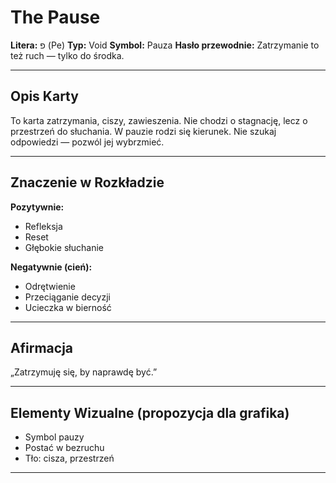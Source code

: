 
# The Pause

**Litera:** פ (Pe)
**Typ:** Void
**Symbol:** Pauza
**Hasło przewodnie:** Zatrzymanie to też ruch — tylko do środka.

---

## Opis Karty
To karta zatrzymania, ciszy, zawieszenia. Nie chodzi o stagnację, lecz o przestrzeń do słuchania. W pauzie rodzi się kierunek. Nie szukaj odpowiedzi — pozwól jej wybrzmieć.

---

## Znaczenie w Rozkładzie

**Pozytywnie:**
- Refleksja
- Reset
- Głębokie słuchanie

**Negatywnie (cień):**
- Odrętwienie
- Przeciąganie decyzji
- Ucieczka w bierność
---

## Afirmacja
„Zatrzymuję się, by naprawdę być.”

---

## Elementy Wizualne (propozycja dla grafika)
- Symbol pauzy
- Postać w bezruchu
- Tło: cisza, przestrzeń

---
